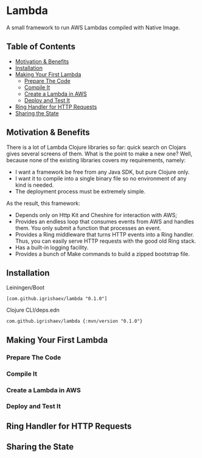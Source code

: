 # Lambda

A small framework to run AWS Lambdas compiled with Native Image.

## Table of Contents

<!-- toc -->

- [Motivation & Benefits](#motivation--benefits)
- [Installation](#installation)
- [Making Your First Lambda](#making-your-first-lambda)
  * [Prepare The Code](#prepare-the-code)
  * [Compile It](#compile-it)
  * [Create a Lambda in AWS](#create-a-lambda-in-aws)
  * [Deploy and Test It](#deploy-and-test-it)
- [Ring Handler for HTTP Requests](#ring-handler-for-http-requests)
- [Sharing the State](#sharing-the-state)

<!-- tocstop -->

## Motivation & Benefits

[search]: https://clojars.org/search?q=lambda

There is a lot of Lambda Clojure libraries so far: quick search on Clojars gives
several screens of them. What is the point to make a new one? Well, because none
of the existing libraries covers my requirements, namely:

- I want a framework be free from any Java SDK, but pure Clojure only.
- I want it to compile into a single binary file so no environment of any kind
  is needed.
- The deployment process must be extremely simple.

As the result, this framework:

- Depends only on Http Kit and Cheshire for interaction with AWS;
- Provides an endless loop that consumes events from AWS and handles them. You
  only submit a function that processes an event.
- Provides a Ring middleware that turns HTTP events into a Ring handler. Thus,
  you can easily serve HTTP requests with the good old Ring stack.
- Has a built-in logging facility.
- Provides a bunch of Make commands to build a zipped bootstrap file.

## Installation

Leiningen/Boot

```
[com.github.igrishaev/lambda "0.1.0"]
```

Clojure CLI/deps.edn

```
com.github.igrishaev/lambda {:mvn/version "0.1.0"}
```

## Making Your First Lambda

### Prepare The Code

### Compile It

### Create a Lambda in AWS

### Deploy and Test It

## Ring Handler for HTTP Requests

## Sharing the State
